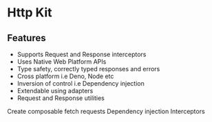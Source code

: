 # Http Kit

## Features

- Supports Request and Response interceptors
- Uses Native Web Platform APIs
- Type safety, correctly typed responses and errors
- Cross platform i.e Deno, Node etc
- Inversion of control i.e Dependency injection
- Extendable using adapters
- Request and Response utilities

Create composable fetch requests
Dependency injection
Interceptors
